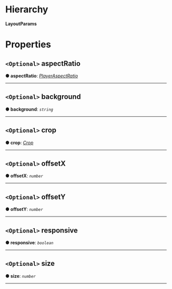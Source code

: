 

# Hierarchy

**LayoutParams**

# Properties

<a id="aspectratio"></a>

## `<Optional>` aspectRatio

**● aspectRatio**: *[PlayerAspectRatio](../modules/annotoplayer.md#playeraspectratio)*

___
<a id="background"></a>

## `<Optional>` background

**● background**: *`string`*

___
<a id="crop"></a>

## `<Optional>` crop

**● crop**: *[Crop](layoutplugin.crop.md)*

___
<a id="offsetx"></a>

## `<Optional>` offsetX

**● offsetX**: *`number`*

___
<a id="offsety"></a>

## `<Optional>` offsetY

**● offsetY**: *`number`*

___
<a id="responsive"></a>

## `<Optional>` responsive

**● responsive**: *`boolean`*

___
<a id="size"></a>

## `<Optional>` size

**● size**: *`number`*

___

